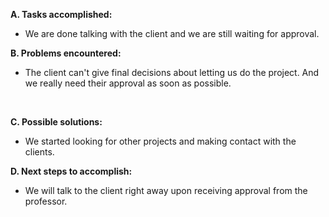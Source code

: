 **A. Tasks accomplished:** <br>
- We are done talking with the client and we are still waiting for approval. <br>

<b>B. Problems encountered:</b> <br>
- The client can't give final decisions about letting us do the project. And we really need their approval as soon as possible.<br>
<br>

<b>C. Possible solutions:</b> <br>
- We started looking for other projects and making contact with the clients.<br>

<b>D. Next steps to accomplish:</b> <br>
- We will talk to the client right away upon receiving approval from the professor. <br>
